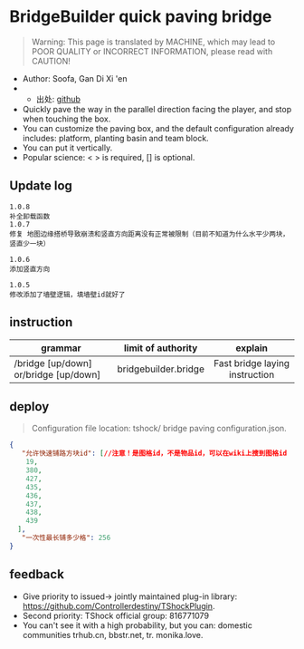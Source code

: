 # BridgeBuilder quick paving bridge

> Warning: This page is translated by MACHINE, which may lead to POOR QUALITY or INCORRECT INFORMATION, please read with CAUTION!


- Author: Soofa, Gan Di Xi 'en
- - 出处: [github](https://github.com/Soof4/BridgeBuilder) 
- Quickly pave the way in the parallel direction facing the player, and stop when touching the box.
- You can customize the paving box, and the default configuration already includes: platform, planting basin and team block.
- You can put it vertically.
- Popular science: < > is required, [] is optional.
## Update log

```
1.0.8
补全卸载函数
1.0.7
修复 地图边缘搭桥导致崩溃和竖直方向距离没有正常被限制（目前不知道为什么水平少两块，竖直少一块）

1.0.6
添加竖直方向

1.0.5
修改添加了墙壁逻辑，填墙壁id就好了
```

## instruction

|grammar|limit of authority|explain|
| -------------- |:-----------------:|:------:|
|/bridge [up/down] or/bridge [up/down]|bridgebuilder.bridge|Fast bridge laying instruction|

## deploy
> Configuration file location: tshock/ bridge paving configuration.json.
```json
{
   "允许快速铺路方块id": [//注意！是图格id，不是物品id，可以在wiki上搜到图格id
    19,
    380,
    427,
    435,
    436,
    437,
    438,
    439
  ],
   "一次性最长铺多少格": 256
}
```
## feedback
- Give priority to issued-> jointly maintained plug-in library: https://github.com/Controllerdestiny/TShockPlugin.
- Second priority: TShock official group: 816771079
- You can't see it with a high probability, but you can: domestic communities trhub.cn, bbstr.net, tr. monika.love.